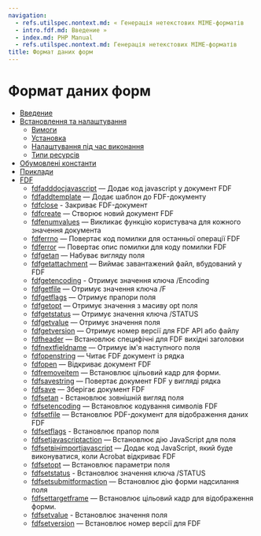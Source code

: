 ```yaml
---
navigation:
  - refs.utilspec.nontext.md: « Генерація нетекстових MIME-форматів
  - intro.fdf.md: Введение »
  - index.md: PHP Manual
  - refs.utilspec.nontext.md: Генерація нетекстових MIME-форматів
title: Формат даних форм
---
```

# Формат даних форм

-   [Введение](intro.fdf.md)
-   [Встановлення та налаштування](fdf.setup.md)
    -   [Вимоги](fdf.requirements.md)
    -   [Установка](fdf.installation.md)
    -   [Налаштування під час виконання](fdf.configuration.md)
    -   [Типи ресурсів](fdf.resources.md)
-   [Обумовлені константи](fdf.constants.md)
-   [Приклади](fdf.examples.md)
-   [FDF](ref.fdf.md)
    -   [fdfadddocjavascript](function.fdf-add-doc-javascript.html) — Додає код javascript у документ FDF
    -   [fdfaddtemplate](function.fdf-add-template.html) — Додає шаблон до FDF-документу
    -   [fdfclose](function.fdf-close.html) - Закриває FDF-документ
    -   [fdfcreate](function.fdf-create.html) — Створює новий документ FDF
    -   [fdfenumvalues](function.fdf-enum-values.html) — Викликає функцію користувача для кожного значення документа
    -   [fdferrno](function.fdf-errno.html) — Повертає код помилки для останньої операції FDF
    -   [fdferror](function.fdf-error.html) — Повертає опис помилки для коду помилки FDF
    -   [fdfgetап](function.fdf-get-ap.html) — Набуває вигляду поля
    -   [fdfgetattachment](function.fdf-get-attachment.html) — Виймає завантажений файл, вбудований у FDF
    -   [fdfgetencoding](function.fdf-get-encoding.html) - Отримує значення ключа /Encoding
    -   [fdfgetfile](function.fdf-get-file.html) — Отримує значення ключа /F
    -   [fdfgetflags](function.fdf-get-flags.html) — Отримує прапори поля
    -   [fdfgetopt](function.fdf-get-opt.html) — Отримує значення з масиву opt поля
    -   [fdfgetstatus](function.fdf-get-status.html) — Отримує значення ключа /STATUS
    -   [fdfgetvalue](function.fdf-get-value.html) — Отримує значення поля
    -   [fdfgetversion](function.fdf-get-version.html) — Отримує номер версії для FDF API або файлу
    -   [fdfheader](function.fdf-header.html) — Встановлює специфічні для FDF вихідні заголовки
    -   [fdfnextfieldname](function.fdf-next-field-name.html) — Отримує ім'я наступного поля
    -   [fdfopenstring](function.fdf-open-string.html) — Читає FDF документ із рядка
    -   [fdfopen](function.fdf-open.html) — Відкриває документ FDF
    -   [fdfremoveitem](function.fdf-remove-item.html) — Встановлює цільовий кадр для форми.
    -   [fdfsavestring](function.fdf-save-string.html) — Повертає документ FDF у вигляді рядка
    -   [fdfsave](function.fdf-save.html) — Зберігає документ FDF
    -   [fdfsetап](function.fdf-set-ap.html) - Встановлює зовнішній вигляд поля
    -   [fdfsetencoding](function.fdf-set-encoding.html) — Встановлює кодування символів FDF
    -   [fdfsetfile](function.fdf-set-file.html) — Встановлює PDF-документ для відображення даних FDF
    -   [fdfsetflags](function.fdf-set-flags.html) - Встановлює прапор поля
    -   [fdfsetjavascriptaction](function.fdf-set-javascript-action.html) — Встановлює дію JavaScript для поля
    -   [fdfsetвінimportjavascript](function.fdf-set-on-import-javascript.html) — Додає код JavaScript, який буде виконуватися, коли Acrobat відкриває FDF
    -   [fdfsetopt](function.fdf-set-opt.html) — Встановлює параметри поля
    -   [fdfsetstatus](function.fdf-set-status.html) - Встановлює значення ключа /STATUS
    -   [fdfsetsubmitformaction](function.fdf-set-submit-form-action.html) — Встановлює дію форми надсилання поля
    -   [fdfsettargetframe](function.fdf-set-target-frame.html) — Встановлює цільовий кадр для відображення форми.
    -   [fdfsetvalue](function.fdf-set-value.html) - Встановлює значення поля
    -   [fdfsetversion](function.fdf-set-version.html) — Встановлює номер версії для FDF

